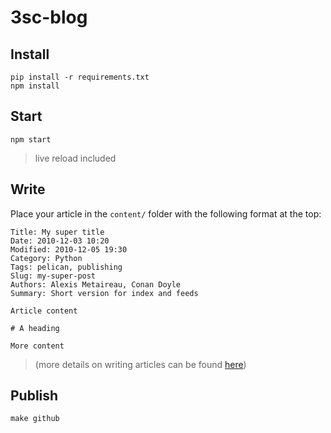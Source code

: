 3sc-blog
========

## Install

```
pip install -r requirements.txt
npm install
```

## Start

```
npm start
```
>live reload included

## Write

Place your article in the `content/` folder with the following format at the top:

```
Title: My super title
Date: 2010-12-03 10:20
Modified: 2010-12-05 19:30
Category: Python
Tags: pelican, publishing
Slug: my-super-post
Authors: Alexis Metaireau, Conan Doyle
Summary: Short version for index and feeds

Article content

# A heading

More content
```

>(more details on writing articles can be found [here](http://docs.getpelican.com/en/3.6.3/content.html))


## Publish

```
make github
```
